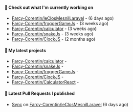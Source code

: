 #### 👷 Check out what I'm currently working on

- [Farcy-Corentin/leClosMesnilLaravel](https://github.com/Farcy-Corentin/leClosMesnilLaravel) -  (6 days ago)
- [Farcy-Corentin/froggerGameJs](https://github.com/Farcy-Corentin/froggerGameJs) -  (3 weeks ago)
- [Farcy-Corentin/calculator](https://github.com/Farcy-Corentin/calculator) -  (3 weeks ago)
- [Farcy-Corentin/snakeJs](https://github.com/Farcy-Corentin/snakeJs) -  (3 weeks ago)
- [Farcy-Corentin/ClockJS](https://github.com/Farcy-Corentin/ClockJS) -  (2 months ago)

#### 🌱 My latest projects

- [Farcy-Corentin/calculator](https://github.com/Farcy-Corentin/calculator) - 
- [Farcy-Corentin/snakeJs](https://github.com/Farcy-Corentin/snakeJs) - 
- [Farcy-Corentin/froggerGameJs](https://github.com/Farcy-Corentin/froggerGameJs) - 
- [Farcy-Corentin/ClockJS](https://github.com/Farcy-Corentin/ClockJS) - 
- [Farcy-Corentin/CalculatorReact](https://github.com/Farcy-Corentin/CalculatorReact) - 

#### 🔨 Latest Pull Requests I published

- [Sync](https://github.com/Farcy-Corentin/leClosMesnilLaravel/pull/13) on [Farcy-Corentin/leClosMesnilLaravel](https://github.com/Farcy-Corentin/leClosMesnilLaravel) (6 days ago)